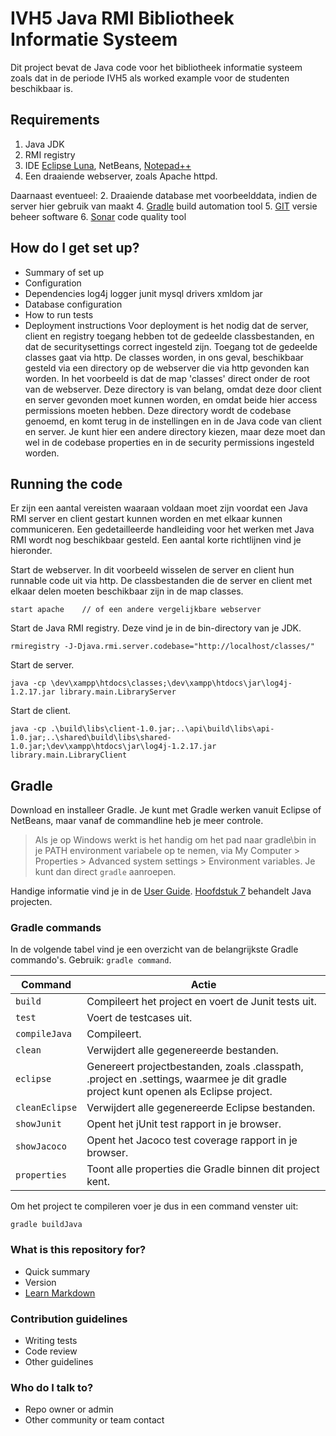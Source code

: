 # IVH5 Java RMI Bibliotheek Informatie Systeem #

Dit project bevat de Java code voor het bibliotheek informatie systeem zoals dat in de periode IVH5 als worked example voor de studenten beschikbaar is.

## Requirements ##
1. Java JDK
2. RMI registry
3. IDE [Eclipse Luna](http://www.eclipse.org/), NetBeans, [Notepad++](http://www.notepad-plus-plus.org/)
4. Een draaiende webserver, zoals Apache httpd.

Daarnaast eventueel:
2. Draaiende database met voorbeelddata, indien de server hier gebruik van maakt
4. [Gradle](http://www.gradle.org/) build automation tool 
5. [GIT](http://www.git-scm.com/) versie beheer software
6. [Sonar](http://www.sonar.com/) code quality tool

## How do I get set up? ##

* Summary of set up
* Configuration
* Dependencies
log4j logger
junit
mysql drivers
xmldom jar
* Database configuration
* How to run tests
* Deployment instructions
Voor deployment is het nodig dat de server, client en registry toegang hebben tot de gedeelde classbestanden, en dat de securitysettings correct ingesteld zijn. Toegang tot de gedeelde classes gaat via http. De classes worden, in ons geval, beschikbaar gesteld via een  directory op de webserver die via http gevonden kan worden. In het voorbeeld is dat de map 'classes' direct onder de root van de webserver. Deze directory is van belang, omdat deze door client en server gevonden moet kunnen worden, en omdat beide hier access permissions moeten hebben. Deze directory wordt de codebase genoemd, en komt terug in de instellingen en in de Java code van client en server. Je kunt hier een andere directory kiezen, maar deze moet dan wel in de codebase properties en in de security permissions ingesteld worden.

## Running the code ##
Er zijn een aantal vereisten waaraan voldaan moet zijn voordat een Java RMI server en client gestart kunnen worden en met elkaar kunnen communiceren. Een gedetailleerde handleiding voor het werken met Java RMI wordt nog beschikbaar gesteld. Een aantal korte richtlijnen vind je hieronder.

Start de webserver. In dit voorbeeld wisselen de server en client hun runnable code uit via http. De classbestanden die de server en client met elkaar delen moeten beschikbaar zijn in de map classes.

	start apache	// of een andere vergelijkbare webserver

Start de Java RMI registry. Deze vind je in de bin-directory van je JDK.

	rmiregistry -J-Djava.rmi.server.codebase="http://localhost/classes/"

Start de server.

	java -cp \dev\xampp\htdocs\classes;\dev\xampp\htdocs\jar\log4j-1.2.17.jar library.main.LibraryServer

Start de client.

	java -cp .\build\libs\client-1.0.jar;..\api\build\libs\api-1.0.jar;..\shared\build\libs\shared-1.0.jar;\dev\xampp\htdocs\jar\log4j-1.2.17.jar library.main.LibraryClient

## Gradle ##
Download en installeer Gradle. Je kunt met Gradle werken vanuit Eclipse of NetBeans, maar vanaf de commandline heb je meer controle. 

> Als je op Windows werkt is het handig om het pad naar gradle\bin in je PATH environment 
> variabele op te nemen, via
> My Computer > Properties > Advanced system settings > Environment variables. 
> Je kunt dan direct `gradle` aanroepen.

Handige informatie vind je in de [User Guide](http://www.gradle.org/docs/current/userguide/userguide.html). [Hoofdstuk 7](http://www.gradle.org/docs/current/userguide/tutorial_java_projects.html) behandelt Java projecten.

### Gradle commands ###
In de volgende tabel vind je een overzicht van de belangrijkste Gradle commando's. Gebruik: `gradle command`. 

| Command | Actie                    |
| ------------- | ------------------------------ |
| `build`      | Compileert het project en voert de Junit tests uit.   |
| `test`   | Voert de testcases uit.     |
| `compileJava` | Compileert. |
| `clean` | Verwijdert alle gegenereerde bestanden. |
| `eclipse` | Genereert projectbestanden, zoals .classpath, .project en .settings\, waarmee je dit gradle project kunt openen als Eclipse project. |
| `cleanEclipse` | Verwijdert alle gegenereerde Eclipse bestanden. |
| `showJunit` | Opent het jUnit test rapport in je browser. |
| `showJacoco` | Opent het Jacoco test coverage rapport in je browser. |
| `properties` | Toont alle properties die Gradle binnen dit project kent. |

Om het project te compileren voer je dus in een command venster uit:

	gradle buildJava

### What is this repository for? ###

* Quick summary
* Version
* [Learn Markdown](https://bitbucket.org/tutorials/markdowndemo)


### Contribution guidelines ###

* Writing tests
* Code review
* Other guidelines

### Who do I talk to? ###

* Repo owner or admin
* Other community or team contact